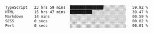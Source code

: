 <!--START_SECTION:waka-->

```txt
TypeScript   23 hrs 59 mins  ███████████████░░░░░░░░░░   59.92 %
HTML         15 hrs 47 mins  ██████████░░░░░░░░░░░░░░░   39.47 %
Markdown     14 mins         ░░░░░░░░░░░░░░░░░░░░░░░░░   00.59 %
SCSS         0 secs          ░░░░░░░░░░░░░░░░░░░░░░░░░   00.02 %
Perl         0 secs          ░░░░░░░░░░░░░░░░░░░░░░░░░   00.01 %
```

<!--END_SECTION:waka-->
